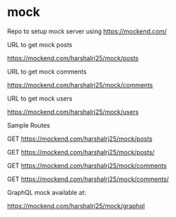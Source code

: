 # mock
Repo to setup mock server using https://mockend.com/

URL to get mock posts

https://mockend.com/harshalrj25/mock/posts


URL to get mock comments

https://mockend.com/harshalrj25/mock/comments


URL to get mock users

https://mockend.com/harshalrj25/mock/users


Sample Routes

GET https://mockend.com/harshalrj25/mock/posts

GET https://mockend.com/harshalrj25/mock/posts/<id>
  
GET https://mockend.com/harshalrj25/mock/comments
  
GET https://mockend.com/harshalrj25/mock/comments/<id>
  
  
GraphQL mock available at:

https://mockend.com/harshalrj25/mock/graphql
